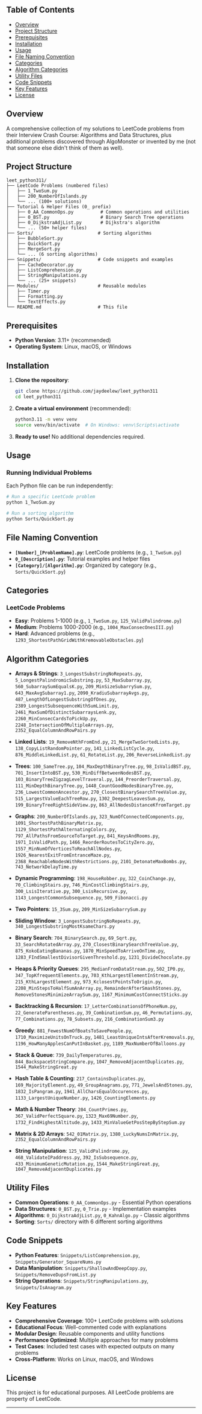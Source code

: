 ## Table of Contents

- [Overview](#overview)
- [Project Structure](#project-structure)
- [Prerequisites](#prerequisites)
- [Installation](#installation)
- [Usage](#usage)
- [File Naming Convention](#file-naming-convention)
- [Categories](#categories)
- [Algorithm Categories](#algorithm-categories)
- [Utility Files](#utility-files)
- [Code Snippets](#code-snippets)
- [Key Features](#key-features)
- [License](#license)

## Overview

A comprehensive collection of my solutions to LeetCode problems from their Interview Crash Course: Algorithms and Data Structures, plus additional problems discovered through AlgoMonster or invented by me (not that someone else didn't think of them as well).

## Project Structure

```
leet_python311/
├── LeetCode Problems (numbered files)
│   ├── 1_TwoSum.py
│   ├── 200_NumberOfIslands.py
│   └── ... (100+ solutions)
├── Tutorial & Helper Files (0_ prefix)
│   ├── 0_AA_CommonOps.py          # Common operations and utilities
│   ├── 0_BST.py                   # Binary Search Tree operations
│   ├── 0_DijkstraAdjList.py       # Dijkstra's algorithm
│   └── ... (50+ helper files)
├── Sorts/                        # Sorting algorithms
│   ├── BubbleSort.py
│   ├── QuickSort.py
│   ├── MergeSort.py
│   └── ... (6 sorting algorithms)
├── Snippets/                     # Code snippets and examples
│   ├── CacheDecorator.py
│   ├── ListComprehension.py
│   ├── StringManipulations.py
│   └── ... (25+ snippets)
├── Modules/                      # Reusable modules
│   ├── Timer.py
│   ├── Formatting.py
│   └── TextEffects.py
└── README.md                     # This file
```

## Prerequisites

- **Python Version**: 3.11+ (recommended)
- **Operating System**: Linux, macOS, or Windows

## Installation

1. **Clone the repository**:

   ```bash
   git clone https://github.com/jaydeelew/leet_python311
   cd leet_python311
   ```

2. **Create a virtual environment** (recommended):

   ```bash
   python3.11 -m venv venv
   source venv/bin/activate  # On Windows: venv\Scripts\activate
   ```

3. **Ready to use!** No additional dependencies required.

## Usage

### Running Individual Problems

Each Python file can be run independently:

```bash
# Run a specific LeetCode problem
python 1_TwoSum.py

# Run a sorting algorithm
python Sorts/QuickSort.py
```

## File Naming Convention

- **`[Number]_[ProblemName].py`**: LeetCode problems (e.g., `1_TwoSum.py`)
- **`0_[Description].py`**: Tutorial examples and helper files
- **`[Category]/[Algorithm].py`**: Organized by category (e.g., `Sorts/QuickSort.py`)

## Categories

### LeetCode Problems

- **Easy**: Problems 1-1000 (e.g., `1_TwoSum.py`, `125_ValidPalindrome.py`)
- **Medium**: Problems 1000-2000 (e.g., `1004_MaxConsecOnesIII.py`)
- **Hard**: Advanced problems (e.g., `1293_ShortestPathGridWithKremovableObstacles.py`)

## Algorithm Categories

- **Arrays & Strings**: `3_LongestSubstringNoRepeats.py`, `5_LongestPalindromicSubstring.py`, `53_MaxSubarray.py`, `560_SubarraySumEqualsK.py`, `209_MinSizeSubarrySum.py`, `643_MaxAvgSubarray1.py`, `2090_KradiuSubarrayAvgs.py`, `487_LengthOfLongestSubstringOfOnes.py`, `2389_LongestSubsequenceWithSumLimit.py`, `2461_MaxSumOfDistinctSubarraysLenk.py`, `2260_MinConsecCardsToPickUp.py`, `2248_IntersectionOfMultipleArrays.py`, `2352_EqualColumnAndRowPairs.py`

- **Linked Lists**: `19_RemoveNthFromEnd.py`, `21_MergeTwoSortedLists.py`, `138_CopyListRandomPointer.py`, `141_LinkedListCycle.py`, `876_MiddleLinkedList.py`, `61_RotateList.py`, `206_ReverseLinkedList.py`

- **Trees**: `100_SameTree.py`, `104_MaxDepthBinaryTree.py`, `98_IsValidBST.py`, `701_InsertIntoBST.py`, `530_MinDiffBetweenNodesBST.py`, `103_BinaryTreeZigzagLevelTraveral.py`, `144_PreorderTraversal.py`, `111_MinDepthBinaryTree.py`, `1448_CountGoodNodesBinaryTree.py`, `236_LowestCommonAncestor.py`, `270_ClosestBinarySearchTreeValue.py`, `515_LargestValueEachTreeRow.py`, `1302_DeepestLeavesSum.py`, `199_BinaryTreeRightSideView.py`, `863_AllNodesDistanceKfromTarget.py`

- **Graphs**: `200_NumberOfIslands.py`, `323_NumOfConnectedComponents.py`, `1091_ShortestPathBinaryMatrix.py`, `1129_ShortestPathAlternatingColors.py`, `797_AllPathsFromSourceToTarget.py`, `841_KeysAndRooms.py`, `1971_IsValidPath.py`, `1466_ReorderRoutesToCityZero.py`, `1557_MinNumOfVerticesToReachAllNodes.py`, `1926_NearestExitFromEntranceMaze.py`, `2368_ReachableNodesWithRestrictions.py`, `2101_DetonateMaxBombs.py`, `743_NetworkDelayTime.py`

- **Dynamic Programming**: `198_HouseRobber.py`, `322_CoinChange.py`, `70_ClimbingStairs.py`, `746_MinCostClimbingStairs.py`, `300_LsisIterative.py`, `300_LsisRecursive.py`, `1143_LongestCommonSubsequence.py`, `509_Fibonacci.py`

- **Two Pointers**: `15_3Sum.py`, `209_MinSizeSubarrySum.py`

- **Sliding Window**: `3_LongestSubstringNoRepeats.py`, `340_LongestSubstringMostKsameChars.py`

- **Binary Search**: `704_BinarySearch.py`, `69_Sqrt.py`, `33_SearchRotatedArray.py`, `270_ClosestBinarySearchTreeValue.py`, `875_KokoEatingBananas.py`, `1870_MinSpeedToArriveOnTime.py`, `1283_FIndSmallestDivisorGivenThreshold.py`, `1231_DivideChocolate.py`

- **Heaps & Priority Queues**: `295_MedianFromDataStream.py`, `502_IP0.py`, `347_TopKfrequentElements.py`, `703_KthLargestElementInStream.py`, `215_KthLargestElement.py`, `973_KclosestPointsToOrigin.py`, `2208_MinStepsToHalfSumAnArray.py`, `RemainderAfterSmashStones.py`, `RemoveStonesMinimizeArraySum.py`, `1167_MinimumCostConnectSticks.py`

- **Backtracking & Recursion**: `17_LetterCombinationsOfPhoneNum.py`, `22_GenerateParentheses.py`, `39_CombinationSum.py`, `46_Permutations.py`, `77_Combinations.py`, `78_Subsets.py`, `216_CombinationSum3.py`

- **Greedy**: `881_FewestNumOfBoatsToSavePeople.py`, `1710_MaximizeUnitsOnTruck.py`, `1481_LeastUniqueIntsAfterKremovals.py`, `1196_HowManyApplesCanPutInBasket.py`, `1189_MaxNumberOfBalloons.py`

- **Stack & Queue**: `739_DailyTemperatures.py`, `844_BackspaceStringCompare.py`, `1047_RemoveAdjacentDuplicates.py`, `1544_MakeStringGreat.py`

- **Hash Table & Counting**: `217_ContainsDuplicates.py`, `169_MajorityElement.py`, `49_GroupAnagrams.py`, `771_JewelsAndStones.py`, `1832_IsPangram.py`, `1941_AllCharsEqualOccurences.py`, `1133_LargestUniqueNumber.py`, `1426_CountingElements.py`

- **Math & Number Theory**: `204_CountPrimes.py`, `367_ValidPerfectSquare.py`, `1323_Max69Number.py`, `1732_FindHighestAltitude.py`, `1433_MinValueGetPosStepByStepSum.py`

- **Matrix & 2D Arrays**: `542_01Matrix.py`, `1380_LuckyNumsInMatrix.py`, `2352_EqualColumnAndRowPairs.py`

- **String Manipulation**: `125_ValidPalindrome.py`, `468_ValidateIPaddress.py`, `392_IsSubsequence.py`, `433_MinimumGeneticMutation.py`, `1544_MakeStringGreat.py`, `1047_RemoveAdjacentDuplicates.py`

## Utility Files

- **Common Operations**: `0_AA_CommonOps.py` - Essential Python operations
- **Data Structures**: `0_BST.py`, `0_Trie.py` - Implementation examples
- **Algorithms**: `0_DijkstraAdjList.py`, `0_KahnAlgo.py` - Classic algorithms
- **Sorting**: `Sorts/` directory with 6 different sorting algorithms

## Code Snippets

- **Python Features**: `Snippets/ListComprehension.py`, `Snippets/Generator_SquareNums.py`
- **Data Manipulation**: `Snippets/ShallowAndDeepCopy.py`, `Snippets/RemoveDupsFromList.py`
- **String Operations**: `Snippets/StringManipulations.py`, `Snippets/IsAnagram.py`

## Key Features

- **Comprehensive Coverage**: 100+ LeetCode problems with solutions
- **Educational Focus**: Well-commented code with explanations
- **Modular Design**: Reusable components and utility functions
- **Performance Optimized**: Multiple approaches for many problems
- **Test Cases**: Included test cases with expected outputs on many problems
- **Cross-Platform**: Works on Linux, macOS, and Windows

## License

This project is for educational purposes. All LeetCode problems are property of LeetCode.

---
